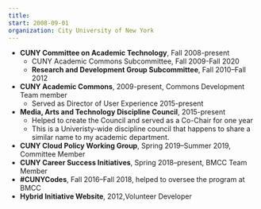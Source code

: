 ```yaml
---
title: 
start: 2008-09-01
organization: City University of New York
---
```


* **CUNY Committee on Academic Technology**, Fall 2008-present
    * CUNY Academic Commons Subcommittee, Fall 2009-Fall 2020
    * **Research and Development Group Subcommittee**, Fall 2010–Fall 2012
* **CUNY Academic Commons**, 2009-present, Commons Development Team member
    * Served as Director of User Experience 2015-present
* **Media, Arts and Technology Discipline Council**, 2015-present
    * Helped to create the Council and served as a Co-Chair for one year
    * This is a Univeristy-wide discipline council that happens to share a similar name to my academic department.
* **CUNY Cloud Policy Working Group**, Spring 2019–Summer 2019, Committee Member
* **CUNY Career Success Initiatives**, Spring 2018–present, BMCC Team Member
* **#CUNYCodes**, Fall 2016–Fall 2018, helped to oversee the program at BMCC
* **Hybrid Initiative Website**, 2012,Volunteer Developer
